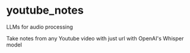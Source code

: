 # youtube_notes
LLMs for audio processing

Take notes from any Youtube video with just url with OpenAI's Whisper model
